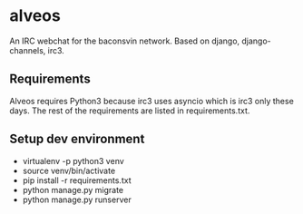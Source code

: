 # alveos
An IRC webchat for the baconsvin network. Based on django, django-channels, irc3.

## Requirements
Alveos requires Python3 because irc3 uses asyncio which is irc3 only these days. The rest of the requirements are listed in requirements.txt.

## Setup dev environment
* virtualenv -p python3 venv
* source venv/bin/activate
* pip install -r requirements.txt
* python manage.py migrate
* python manage.py runserver

